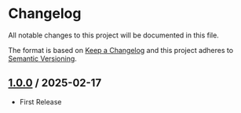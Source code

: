# Changelog
All notable changes to this project will be documented in this file.

The format is based on [Keep a Changelog](http://keepachangelog.com/en/1.0.0/)
and this project adheres to [Semantic Versioning](http://semver.org/spec/v2.0.0.html).

## [1.0.0] / 2025-02-17
- First Release

[vNext]: ../../compare/1.0.0...HEAD
[1.0.0]: ../../compare/1.0.0